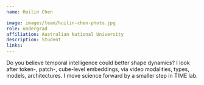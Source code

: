 ```yaml
---
name: Huilin Chen

image: images/team/huilin-chen-photo.jpg
role: undergrad
affiliation: Australian National University
description: Student
links:
---
```


Do you believe temporal intelligence could better shape dynamics? I look after token-, patch-, cube-level embeddings, via video modalities, types, models, architectures. I move science forward by a smaller step in TIME lab.